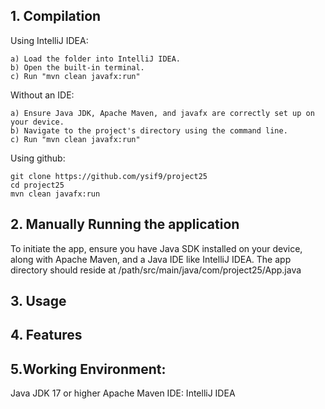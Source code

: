 ## 1. Compilation

Using IntelliJ IDEA:

    a) Load the folder into IntelliJ IDEA.
    b) Open the built-in terminal.
    c) Run "mvn clean javafx:run"

Without an IDE:

    a) Ensure Java JDK, Apache Maven, and javafx are correctly set up on your device.
    b) Navigate to the project's directory using the command line.
    c) Run "mvn clean javafx:run"
    
Using github:
    
    git clone https://github.com/ysif9/project25
    cd project25
    mvn clean javafx:run
    
## 2. Manually Running the application

To initiate the app, ensure you have Java SDK installed on your device, along with Apache Maven, and a Java IDE like IntelliJ IDEA. The app directory should reside at /path/src/main/java/com/project25/App.java

## 3. Usage


## 4. Features


## 5.Working Environment:

Java JDK 17 or higher
Apache Maven
IDE: IntelliJ IDEA
